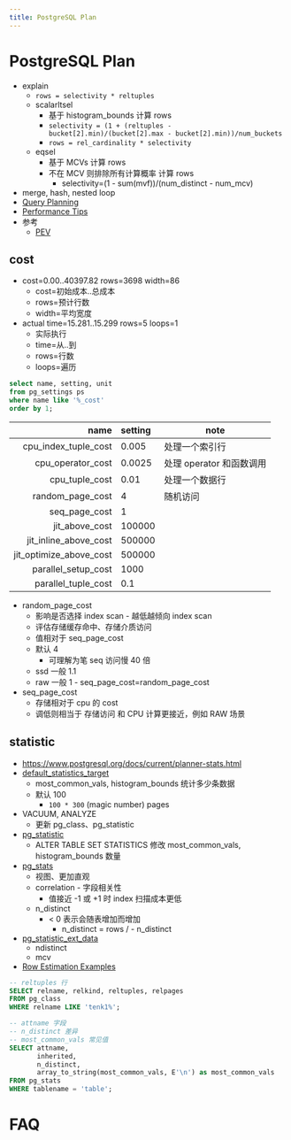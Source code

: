 ```yaml
---
title: PostgreSQL Plan
---
```


# PostgreSQL Plan

- explain
  - `rows = selectivity * reltuples`
  - scalarltsel
    - 基于 histogram_bounds 计算 rows
    - `selectivity = (1 + (reltuples - bucket[2].min)/(bucket[2].max - bucket[2].min))/num_buckets`
    - `rows = rel_cardinality * selectivity`
  - eqsel
    - 基于 MCVs 计算 rows
    - 不在 MCV 则排除所有计算概率 计算 rows
      - selectivity=(1 - sum(mvf))/(num_distinct - num_mcv)
- merge, hash, nested loop
- [Query Planning](https://www.postgresql.org/docs/current/runtime-config-query.html)
- [Performance Tips](https://www.postgresql.org/docs/current/performance-tips.html)
- 参考
  - [PEV](http://tatiyants.com/pev)

## cost

- cost=0.00..40397.82 rows=3698 width=86
  - cost=初始成本..总成本
  - rows=预计行数
  - width=平均宽度
- actual time=15.281..15.299 rows=5 loops=1
  - 实际执行
  - time=从..到
  - rows=行数
  - loops=遍历

```sql
select name, setting, unit
from pg_settings ps
where name like '%_cost'
order by 1;
```

|                    name | setting | note                     |
| ----------------------: | :------ | ------------------------ |
|    cpu_index_tuple_cost | 0.005   | 处理一个索引行           |
|       cpu_operator_cost | 0.0025  | 处理 operator 和函数调用 |
|          cpu_tuple_cost | 0.01    | 处理一个数据行           |
|        random_page_cost | 4       | 随机访问                 |
|           seq_page_cost | 1       |
|          jit_above_cost | 100000  |
|   jit_inline_above_cost | 500000  |
| jit_optimize_above_cost | 500000  |
|     parallel_setup_cost | 1000    |
|     parallel_tuple_cost | 0.1     |

- random_page_cost
  - 影响是否选择 index scan - 越低越倾向 index scan
  - 评估存储缓存命中、存储介质访问
  - 值相对于 seq_page_cost
  - 默认 4
    - 可理解为笔 seq 访问慢 40 倍
  - ssd 一般 1.1
  - raw 一般 1 - seq_page_cost=random_page_cost
- seq_page_cost
  - 存储相对于 cpu 的 cost
  - 调低则相当于 存储访问 和 CPU 计算更接近，例如 RAW 场景

## statistic

- https://www.postgresql.org/docs/current/planner-stats.html
- [default_statistics_target](https://www.postgresql.org/docs/current/runtime-config-query.html#GUC-DEFAULT-STATISTICS-TARGET)
  - most_common_vals, histogram_bounds 统计多少条数据
  - 默认 100
    - `100 * 300` (magic number) pages
- VACUUM, ANALYZE
  - 更新 pg_class、pg_statistic
- [pg_statistic](https://www.postgresql.org/docs/current/catalog-pg-statistic.html)
  - ALTER TABLE SET STATISTICS 修改 most_common_vals, histogram_bounds 数量
- [pg_stats](https://www.postgresql.org/docs/current/view-pg-stats.html)
  - 视图、更加直观
  - correlation - 字段相关性
    - 值接近 -1 或 +1 时 index 扫描成本更低
  - n_distinct
    - < 0 表示会随表增加而增加
      - n_distinct = rows / - n_distinct
- [pg_statistic_ext_data](https://www.postgresql.org/docs/current/catalog-pg-statistic-ext-data.html)
  - ndistinct
  - mcv
- [Row Estimation Examples](https://www.postgresql.org/docs/current/row-estimation-examples.html)

```sql
-- reltuples 行
SELECT relname, relkind, reltuples, relpages
FROM pg_class
WHERE relname LIKE 'tenk1%';

-- attname 字段
-- n_distinct 差异
-- most_common_vals 常见值
SELECT attname,
       inherited,
       n_distinct,
       array_to_string(most_common_vals, E'\n') as most_common_vals
FROM pg_stats
WHERE tablename = 'table';
```

# FAQ
